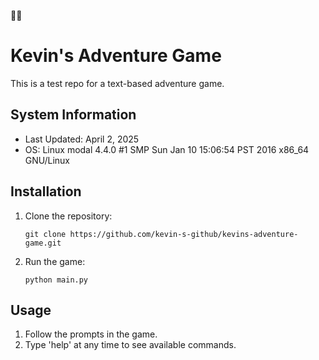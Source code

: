 🌈🌈
# Kevin's Adventure Game

This is a test repo for a text-based adventure game.

## System Information
- Last Updated: April 2, 2025
- OS: Linux modal 4.4.0 #1 SMP Sun Jan 10 15:06:54 PST 2016 x86_64 GNU/Linux

## Installation

1. Clone the repository:
   ```
   git clone https://github.com/kevin-s-github/kevins-adventure-game.git
   ```

2. Run the game:
   ```
   python main.py
   ```

## Usage

1. Follow the prompts in the game.
2. Type 'help' at any time to see available commands.

